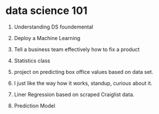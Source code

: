 # data science 101

1. Understanding DS foundemental 
2. Deploy a Machine Learning 
3. Tell a business team effectively how to fix a product

1. Statistics class
2. project on predicting box office values based on data set.
3. I just like the way how it works, standup, curious about it.
4. Liner Regression based on scraped Craiglist data.
5. Prediction Model
